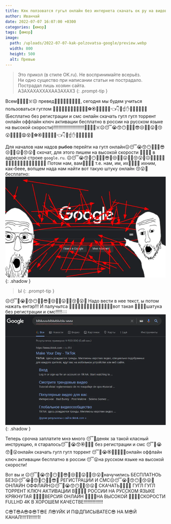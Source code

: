 ```yaml
---
title: Кяк ползоватся гугьл онлайн без интернета скачать ок ру на видовс десёть!1!!
author: Иванчай
date: 2022-07-07 16:07:00 +0300
categories: [юмор]
tags: [юмор]
image:
  path: /uploads/2022-07-07-kak-polzovatsa-google/preview.webp
  width: 800
  height: 500
  alt: Превью
---
```


> Это прикол (в стиле OK.ru). Не воспринимайте всерьёз.  
  Ни одно существо при написании статьи не пострадало. Пострадал лишь хозяин сайта.  
  АЗАХАХАХХАХААЗАХАХЗ
{: .prompt-tip }

Всем💪💁‍♀️😒☠️☹️ превед💪😭😙😶🤭💪😬🤬😡, сегодня мы будем учиться пользоваться гуглом 💪💁‍♀️😒😚😮🤭🌲💨😧😵🍎⚽️🏵🎫❌🆘😣🤜👈👇😪☝️✋🤚👋💪😬🤬😡(Бесплатно без регистрации и смс онлайн скачать гугл гугл торрент онлайн оффлайн ключ активации бесплатно в россии на русском языке на высокой скорости)!!!!!!!!!!!!!!!!!!!!!!!!💪💁‍♀️😒☠️☹️😴😭😙😶🤭🐼🐳😎😒🙄🐾😛🤪😚😮🤭🤭🌲💨😧😵🍎⚽️🏵🎫❌🆘😣🤜👈👇😪☝️✋🤚👋💪😬🤬😡

Для началов нам надов ~~рыбов~~ перейти на гугл онлайн☹️😴😭😙😶🤭🐼🐳😎😒🙄🐾😛🤪😚😮🤭 скочат, для этого пишем на высокой скорости 💨😧🤪😵 в адресной строке `google.ru`.
☹️😴😭😙🎄😶🤭🐼🐳😎🎄😒🙄🐾😛🤪🎄😚😮🤭☹️🎄😴😭😙😶🤭🎄🐼🐳😎😒🙄🐾😛🤪😚🎄😮🤭
Потом нам, вам💨😧🤪😵 т.е. нам, им, их💨😧🤪😵 ихним, как-беее, вопщем нада нам найти вот такую штуку онлайн 😚😮🤭бесплатно:
![](/uploads/2022-07-07-kak-polzovatsa-google/index.webp){: .shadow }

> Ы
{: .prompt-tip }

☹️😴🎄😭🎄😙😶🎄🤭😎🎄😒🙄🎄😛🎄🤪😚🎄😮🤭
Надо вести в нее текст, ы потом нажать ентэр!!!
И палучытса 💨😧🤪😵❌💨😧❌🤪😵💨❌😧🤪😵вот такая 💨😧🤪😵шатука без регистрации и смс!!!!!::::
![](/uploads/2022-07-07-kak-polzovatsa-google/results.webp){: .shadow }

Теперь срочна заплатите мнэ много 😴🎄деняк за такой класный инструкцию, я старалось😴🎄😭😙🏵🤪😚😮 без регистрации и смс 😴🎄😭😙❌😮онлайн скачать гугл гугл торрент 😴🎄😭🏵🎫❌🤪😚😮онлайн оффлайн ключ активации бесплатно в россии 😴😮на русском языке на высокой скорости!

Вот вы и ☹️😴🎄😭😙🎄😶🤭🎄😎🎄😒🙄🎄😛🤪🎄😚😮🤭начучились БЕСПЛАТНОЬ БЕЗ☹️😴😭🎄😙🎄😶🤭🎄😎🤭 РЕГИСТРАЦИИ И СМС☹️😴😭🎄😙😶🤪😚😮🤭 ОНЛАЙН ОФФЛАЙН☹️😴🎄😭😙😶🎄🤪😚😮🤭 СКАЧАТЬ💨😧🤪😵 ГУГЛ ГУГЛ ТОРРЕНТ КЛЮЧ АКТИВАЦИИ В💨😧🤪😵 РОССИИ НА РУССКОМ ЯЗЫКЕ КРЯКНУТАЯ 💨😧🤪😵ВЕРСИЯ ОНЛАЙН 💨😧🤪😵НА ВЫСОКОЙ 💨😧🤪😵СКОРОСТИ FULLHD 4K В ХОРОШЕМ КАЧЕСТВЕ!!!!!!!!!!!!!!!

С😎Т😎А😎Ф😎Т😎Е Л😎УЙК И П😧ДПИСЫВАТЕС😎 НА М😎Й КАНАЛ!!!!11!!!!!!1!
